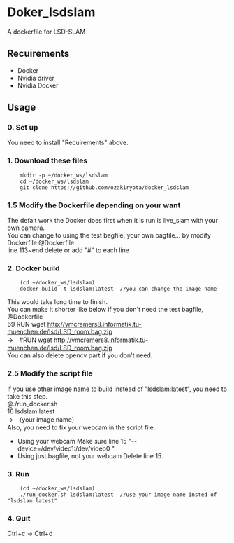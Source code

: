 # Doker_lsdslam

A dockerfile for LSD-SLAM

## Recuirements
* Docker
* Nvidia driver
* Nvidia Docker

## Usage
### 0. Set up
You need to install "Recuirements" above.
### 1. Download these files
		mkdir -p ~/docker_ws/lsdslam
		cd ~/docker_ws/lsdslam
		git clone https://github.com/ozakiryota/docker_lsdslam
### 1.5 Modify the Dockerfile depending on your want
The defalt work the Docker does first when it is run is live_slam with your own camera.  
You can change to using the test bagfile, your own bagfile... by modify Dockerfile
	@Dockerfile  
	line 113~end delete or add "#" to each line
### 2. Docker build
		(cd ~/docker_ws/lsdslam)
		docker build -t lsdslam:latest	//you can change the image name
This would take long time to finish.  
You can make it shorter like below if you don't need the test bagfile,
	@Dockerfile  
	69 RUN wget http://vmcremers8.informatik.tu-muenchen.de/lsd/LSD_room.bag.zip  
	→　#RUN wget http://vmcremers8.informatik.tu-muenchen.de/lsd/LSD_room.bag.zip  
You can also delete opencv part if you don't need.
### 2.5 Modify the script file
If you use other image name to build instead of "lsdslam:latest", you need to take this step.  
	@./run_docker.sh  
	16 lsdslam:latest  
	→　{your image name}  
Also, you need to fix your webcam in the script file.  
+ Using your webcam
Make sure line 15 "--device=/dev/video1:/dev/video0 \".
+ Using just bagfile, not your webcam
Delete line 15.
### 3. Run
		(cd ~/docker_ws/lsdslam)
		./run_docker.sh lsdslam:latest	//use your image name insted of "lsdslam:latest"
### 4. Quit
Ctrl+c → Ctrl+d
